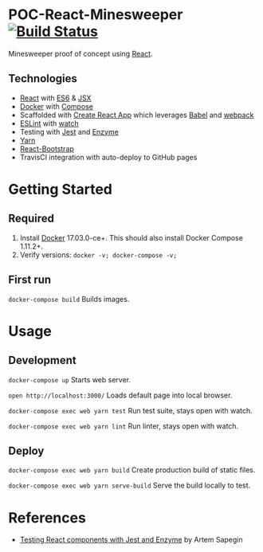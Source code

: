 # POC-React-Minesweeper [![Build Status](https://travis-ci.org/jfroom/poc-react-minesweeper.svg?branch=master)](https://travis-ci.org/jfroom/poc-react-minesweeper)

Minesweeper proof of concept using [React](https://facebook.github.io/react/).

## Technologies
- [React](https://facebook.github.io/react) with [ES6](https://github.com/lukehoban/es6features) & [JSX](https://facebook.github.io/react/docs/jsx-in-depth.html)
- [Docker](https://docs.docker.com/) with [Compose](https://docs.docker.com/compose/)
- Scaffolded with [Create React App](https://github.com/facebookincubator/create-react-app) which leverages [Babel](https://babeljs.io/) and [webpack](https://webpack.js.org)
- [ESLint](http://eslint.org/) with [watch](https://github.com/rizowski/eslint-watch)
- Testing with [Jest](https://facebook.github.io/jest/) and [Enzyme](http://airbnb.io/enzyme/)
- [Yarn](https://yarnpkg.com)
- [React-Bootstrap](https://react-bootstrap.github.io/)
- TravisCI integration with auto-deploy to GitHub pages

# Getting Started

## Required

1. Install [Docker](https://www.docker.com/) 17.03.0-ce+. This should also install Docker Compose 1.11.2+.
2. Verify versions: `docker -v; docker-compose -v;`

## First run
`docker-compose build` Builds images.

# Usage
## Development
`docker-compose up` Starts web server.

`open http://localhost:3000/` Loads default page into local browser.

`docker-compose exec web yarn test` Run test suite, stays open with watch.

`docker-compose exec web yarn lint` Run linter, stays open with watch.

## Deploy
`docker-compose exec web yarn build` Create production build of static files.

`docker-compose exec web yarn serve-build` Serve the build locally to test.

# References
- [Testing React components with Jest and Enzyme](https://hackernoon.com/testing-react-components-with-jest-and-enzyme-41d592c174f) by Artem Sapegin  

